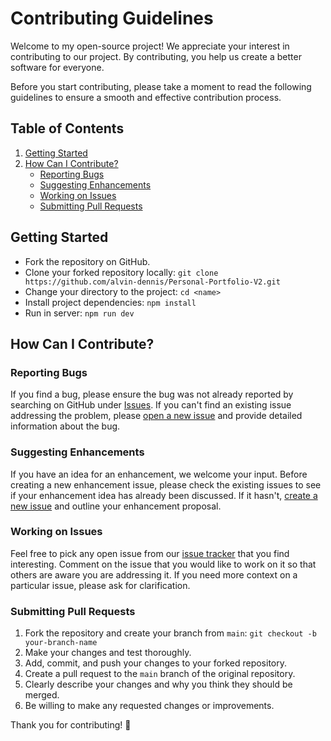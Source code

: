 # Contributing Guidelines

Welcome to my open-source project! We appreciate your interest in contributing to our project. By contributing, you help us create a better software for everyone.

Before you start contributing, please take a moment to read the following guidelines to ensure a smooth and effective contribution process.

## Table of Contents

1. [Getting Started](#getting-started)
2. [How Can I Contribute?](#how-can-i-contribute)
    - [Reporting Bugs](#reporting-bugs)
    - [Suggesting Enhancements](#suggesting-enhancements)
    - [Working on Issues](#working-on-issues)
    - [Submitting Pull Requests](#submitting-pull-requests)

## Getting Started

- Fork the repository on GitHub.
- Clone your forked repository locally: `git clone https://github.com/alvin-dennis/Personal-Portfolio-V2.git`
- Change your directory to the project: `cd <name>`
- Install project dependencies: `npm install`
- Run in server: `npm run dev`

## How Can I Contribute?

### Reporting Bugs

If you find a bug, please ensure the bug was not already reported by searching on GitHub under [Issues](https://github.com/alvin-dennis/Personal-Portfolio-V2/issues). If you can't find an existing issue addressing the problem, please [open a new issue](https://github.com/alvin-dennis/Personal-Portfolio-V2/issues/new) and provide detailed information about the bug.

### Suggesting Enhancements

If you have an idea for an enhancement, we welcome your input. Before creating a new enhancement issue, please check the existing issues to see if your enhancement idea has already been discussed. If it hasn't, [create a new issue](https://github.com/alvin-dennis/Personal-Portfolio-V2/issues/new) and outline your enhancement proposal.

### Working on Issues

Feel free to pick any open issue from our [issue tracker](https://github.com/alvin-dennis/Personal-Portfolio-V2/issues) that you find interesting. Comment on the issue that you would like to work on it so that others are aware you are addressing it. If you need more context on a particular issue, please ask for clarification.

### Submitting Pull Requests

1. Fork the repository and create your branch from `main`: `git checkout -b your-branch-name`
2. Make your changes and test thoroughly.
3. Add, commit, and push your changes to your forked repository.
4. Create a pull request to the `main` branch of the original repository.
5. Clearly describe your changes and why you think they should be merged.
6. Be willing to make any requested changes or improvements.

Thank you for contributing! 🚀
